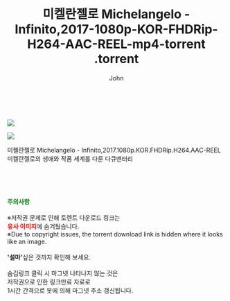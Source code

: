 ﻿---
layout: post
title:  "                   미켈란젤로 Michelangelo - Infinito,2017-1080p-KOR-FHDRip-H264-AAC-REEL-mp4-torrent                .torrent"
author: John
categories: [ 영화 ]
tags: [  ]
image: https://torrentrj57.com/uploadfile/full/7c95f85975a3222c6b0a8fe1ca9ebfc86fc92540.jpg"/></p><p><img src="https://torrentrj57.com/uploadfile/full/f2074334d6e148e997ead7f8a61e0fe5098150a8.jpg 
description: "                   미켈란젤로 Michelangelo - Infinito,2017-1080p-KOR-FHDRip-H264-AAC-REEL-mp4-torrent                 torrent 정보 공유"
toc: true
toc_sticky: true
---

<br>
<p><img src="https://torrentrj57.com/uploadfile/full/7c95f85975a3222c6b0a8fe1ca9ebfc86fc92540.jpg"/></p><p><img src="https://torrentrj57.com/uploadfile/full/f2074334d6e148e997ead7f8a61e0fe5098150a8.jpg"/></p>
 미켈란젤로 Michelangelo - Infinito,2017.1080p.KOR.FHDRip.H264.AAC-REEL 미켈란젤로의 생애와 작품 세계를 다룬 다큐멘터리 
    
<br><br><br>
<p data-ke-size="size16"><b><span style="color: green;">주의사항</span></b><br /><br />※저작권 문제로 인해 토렌트 다운로드 링크는<br /><b><span style="color: red;">유사 이미지</span></b>에 숨겨뒀습니다.<br />※Due to copyright issues, the torrent download link is hidden where it looks like an image.<br /><br /><b>'설마'</b>싶은 것까지 확인해 보세요.<br /><br />숨김링크 클릭 시 마그넷 나타나지 않는 것은<br />저작권으로 인한 링크만료 자료로<br />1시간 간격으로 봇에 의해 마그넷 주소 갱신됩니다.</p>
